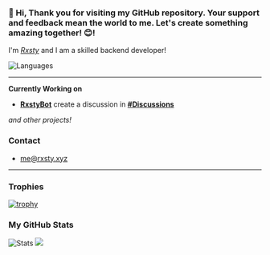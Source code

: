 ### 👋 Hi, Thank you for visiting my GitHub repository. Your support and feedback mean the world to me. Let's create something amazing together! 😊!
I'm _[Rxsty](https://rxsty.xyz)_ and I am a skilled backend developer!

![Languages](https://github-readme-stats.vercel.app/api/top-langs/?username=rxstyq&layout=compact&theme=tokyonight&hide_border=true)

________________
**Currently Working on** 

- **[RxstyBot](https://github.com/RxstyBot/bot)** create a discussion in **[#Discussions](https://github.com/RxstyBot/BotDiscussions/discussions/1)**

*and other projects!*

### Contact
- [me@rxsty.xyz](mailto:me@rxsty.xyz)

________________
### Trophies
[![trophy](https://github-profile-trophy.vercel.app/?username=rxstyq&theme=tokyonight&no-frame=true&no-bg=true&margin-w=8&margin-h=8&column=9)](https://github.com/ryo-ma/github-profile-trophy)

### My GitHub Stats
![Stats](https://github-readme-stats.vercel.app/api?username=rxstyq&show_icons=true&locale=en&theme=tokyonight&count_private=true&hide_border=true) ![](https://github-readme-streak-stats.herokuapp.com/?user=rxstyq&theme=tokyonight&hide_border=true&include_all_commits=true)
